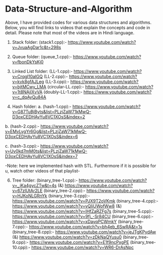 # Data-Structure-and-Algorithm
Above, I have provided codes for various data structures and algorithms. Below, you will find links to videos that explain the concepts and code in detail. Please note that most of the videos are in Hindi language.

1. Stack folder:
(stack1.cpp):- https://www.youtube.com/watch?v=JvuaAgDar1c&t=298s
   
2. Queue folder:
(queue_1.cpp):- https://www.youtube.com/watch?v=fbonDkYsKj0

3. Linked List folder:
(LL-1.cpp):- https://www.youtube.com/watch?v=Crqgl10aIGQ
(LL-2.cpp):- https://www.youtube.com/watch?v=kvk8gfAJLeg
(LL-3.cpp):- https://www.youtube.com/watch?v=bjtMCwy_LMA
(circular-LL.cpp):- https://www.youtube.com/watch?v=1t8NAjIXvVA
(doubly-LL-1.cpp):- https://www.youtube.com/watch?v=c_dqAyQu84A

4. Hash folder:
a. (hash-1.cpp):- https://www.youtube.com/watch?v=G87TuBjByts&list=PLzjZaW71kMwQ-D3oxCEDHAvYu8VC1XOsS&index=2

b. (hash-2.cpp):- https://www.youtube.com/watch?v=EMvLygYr6Gg&list=PLzjZaW71kMwQ-D3oxCEDHAvYu8VC1XOsS&index=6

c. (hash-3.cpp):- https://www.youtube.com/watch?v=Uv0kd7mM0ts&list=PLzjZaW71kMwQ-D3oxCEDHAvYu8VC1XOsS&index=7

-Note: here we implemented hash with STL. Furthermore if it is possible for u, watch other videos of that playlist-

6. Tree folder:
(binary_tree-1.cpp):- https://www.youtube.com/watch?v=_jKa4gycZTw&t=4s
(&) https://www.youtube.com/watch?v=67zlUtAr2LE
(binary_tree-2.cpp):- https://www.youtube.com/watch?v=HJKoNLGRnYk
(binary_tree-3.cpp):- https://www.youtube.com/watch?v=PJX9T2oVKmk
(binary_tree-4.cpp):- https://www.youtube.com/watch?v=vQIiUWofWw8
(&) https://www.youtube.com/watch?v=IHfZaRZFg7s
(binary_tree-5.cpp):- https://www.youtube.com/watch?v=9fj_-Sr84CU
(binary_tree-6.cpp):- https://www.youtube.com/watch?v=xDayqPCWmkY
(binary_tree-7.cpp):- https://www.youtube.com/watch?v=bh4eb_6SwRA&t=1s
(binary_tree-8.cpp):- https://www.youtube.com/watch?v=jeJTgKPydAw
(&) https://www.youtube.com/watch?v=zDkNaQYusu0
(binary_tree-9.cpp):- https://www.youtube.com/watch?v=E1f9ncPxgPE
(binary_tree-10.cpp):- https://www.youtube.com/watch?v=WR6-DrAsNpc
   
